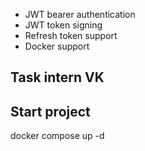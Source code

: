- JWT bearer authentication
- JWT token signing
- Refresh token support
- Docker support

## Task intern VK

## Start project
docker compose up -d

